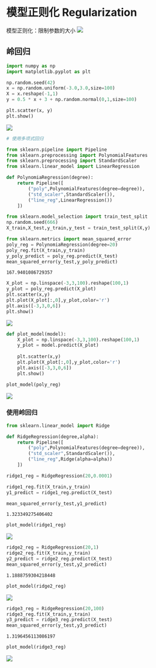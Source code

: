 # 模型正则化 Regularization

模型正则化：限制参数的大小
![](https://shirukai.gitee.io/images/3af7ce8e2f159117bb1cebf2f0e62974.jpg)

## 岭回归


```python
import numpy as np
import matplotlib.pyplot as plt
```


```python
np.random.seed(42)
x = np.random.uniform(-3.0,3.0,size=100)
X = x.reshape(-1,1)
y = 0.5 * x + 3 + np.random.normal(0,1,size=100)
```


```python
plt.scatter(x, y)
plt.show()
```


![](https://shirukai.gitee.io/images/1bea820fd1fdcf7430802b48740770b5.jpg)



```python
# 使用多项式回归

from sklearn.pipeline import Pipeline
from sklearn.preprocessing import PolynomialFeatures
from sklearn.preprocessing import StandardScaler
from sklearn.linear_model import LinearRegression
```


```python
def PolynomiaRegression(degree):
    return Pipeline([
        ("poly",PolynomialFeatures(degree=degree)),
        ("std_scaler",StandardScaler()),
        ("line_reg",LinearRegression())
    ])
```


```python
from sklearn.model_selection import train_test_split
np.random.seed(666)
X_train,X_test,y_train,y_test = train_test_split(X,y)
```


```python
from sklearn.metrics import mean_squared_error
poly_reg = PolynomiaRegression(degree=20)
poly_reg.fit(X_train,y_train) 
y_poly_predict = poly_reg.predict(X_test)
mean_squared_error(y_test,y_poly_predict)
```


    167.9401086729357


```python
X_plot = np.linspace(-3,3,100).reshape(100,1)
y_plot = poly_reg.predict(X_plot)
plt.scatter(x,y)
plt.plot(X_plot[:,0],y_plot,color='r')
plt.axis([-3,3,0,6])
plt.show()
```


![](https://shirukai.gitee.io/images/f7b0f5276758025b684c40f217113450.jpg)

```python
def plot_model(model):
    X_plot = np.linspace(-3,3,100).reshape(100,1)
    y_plot = model.predict(X_plot)
    
    plt.scatter(x,y)
    plt.plot(X_plot[:,0],y_plot,color='r')
    plt.axis([-3,3,0,6])
    plt.show()
```


```python
plot_model(poly_reg)
```


![](https://shirukai.gitee.io/images/e83794746d54a762f7e751c3ea93964e.jpg)


### 使用岭回归


```python
from sklearn.linear_model import Ridge

```


```python
def RidgeRegression(degree,alpha):
    return Pipeline([
        ("poly",PolynomialFeatures(degree=degree)),
        ("std_scaler",StandardScaler()),
        ("line_reg",Ridge(alpha=alpha))
    ])
```


```python
ridge1_reg = RidgeRegression(20,0.0001)
```


```python
ridge1_reg.fit(X_train,y_train)
y1_predict = ridge1_reg.predict(X_test)
```


```python
mean_squared_error(y_test,y1_predict)
```


    1.323349275406402


```python
plot_model(ridge1_reg)
```


![](https://shirukai.gitee.io/images/d80ab9bc9f179329461ff5cb37f6fbda.jpg)



```python
ridge2_reg = RidgeRegression(20,1)
ridge2_reg.fit(X_train,y_train)
y2_predict = ridge2_reg.predict(X_test)
mean_squared_error(y_test,y2_predict)
```


    1.1888759304218448


```python
plot_model(ridge2_reg)
```


![](https://shirukai.gitee.io/images/e8ef5dfbbd2542fc31fa94c3ce70b774.jpg)



```python
ridge3_reg = RidgeRegression(20,100)
ridge3_reg.fit(X_train,y_train)
y3_predict = ridge3_reg.predict(X_test)
mean_squared_error(y_test,y3_predict)
```


    1.3196456113086197


```python
plot_model(ridge3_reg)
```


![](https://shirukai.gitee.io/images/1c3855e34a5a7071461f0ba1eccb2bc9.jpg)

